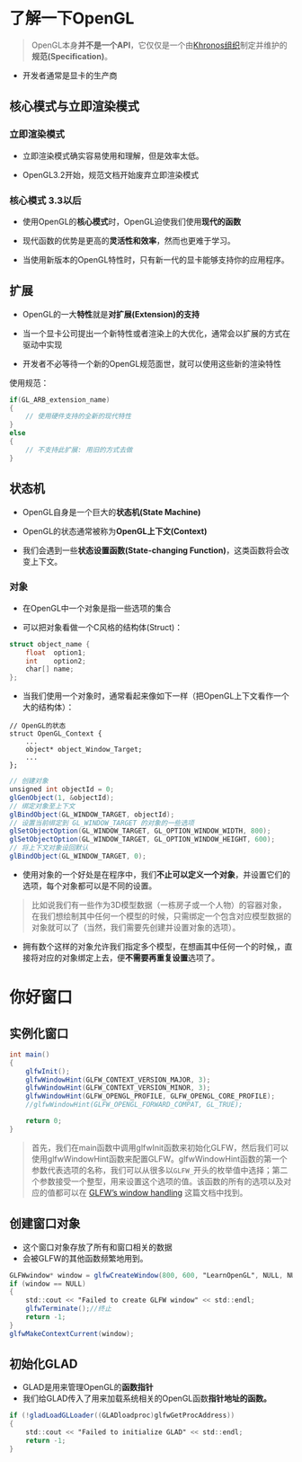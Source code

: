 # 了解一下OpenGL

> OpenGL本身**并不是一个API**，它仅仅是一个由[Khronos组织](http://www.khronos.org/)制定并维护的**规范(Specification)**。

* 开发者通常是显卡的生产商

## 核心模式与立即渲染模式

### 立即渲染模式

* 立即渲染模式确实容易使用和理解，但是效率太低。

* OpenGL3.2开始，规范文档开始废弃立即渲染模式

### 核心模式 3.3以后

* 使用OpenGL的**核心模式**时，OpenGL迫使我们使用**现代的函数**

* 现代函数的优势是更高的**灵活性和效率**，然而也更难于学习。

* 当使用新版本的OpenGL特性时，只有新一代的显卡能够支持你的应用程序。

## 扩展

* OpenGL的一大**特性**就是**对扩展(Extension)的支持**

* 当一个显卡公司提出一个新特性或者渲染上的大优化，通常会以扩展的方式在驱动中实现
* 开发者不必等待一个新的OpenGL规范面世，就可以使用这些新的渲染特性

使用规范：

```glsl
if(GL_ARB_extension_name)
{
    // 使用硬件支持的全新的现代特性
}
else
{
    // 不支持此扩展: 用旧的方式去做
}
```

## 状态机

* OpenGL自身是一个巨大的**状态机(State Machine)**

* OpenGL的状态通常被称为**OpenGL上下文(Context)**

* 我们会遇到一些**状态设置函数(State-changing Function)**，这类函数将会改变上下文。

### 对象

* 在OpenGL中一个对象是指一些选项的集合

* 可以把对象看做一个C风格的结构体(Struct)：

``` glsl
struct object_name {
    float  option1;
    int    option2;
    char[] name;
};
```

* 当我们使用一个对象时，通常看起来像如下一样（把OpenGL上下文看作一个大的结构体）：

````
// OpenGL的状态
struct OpenGL_Context {
    ...
    object* object_Window_Target;
    ...     
};

````

```glsl
// 创建对象
unsigned int objectId = 0;
glGenObject(1, &objectId);
// 绑定对象至上下文
glBindObject(GL_WINDOW_TARGET, objectId);
// 设置当前绑定到 GL_WINDOW_TARGET 的对象的一些选项
glSetObjectOption(GL_WINDOW_TARGET, GL_OPTION_WINDOW_WIDTH, 800);
glSetObjectOption(GL_WINDOW_TARGET, GL_OPTION_WINDOW_HEIGHT, 600);
// 将上下文对象设回默认
glBindObject(GL_WINDOW_TARGET, 0);
```

* 使用对象的一个好处是在程序中，我们**不止可以定义一个对象**，并设置它们的选项，每个对象都可以是不同的设置。

> 比如说我们有一些作为3D模型数据（一栋房子或一个人物）的容器对象，在我们想绘制其中任何一个模型的时候，只需绑定一个包含对应模型数据的对象就可以了（当然，我们需要先创建并设置对象的选项）。

* 拥有数个这样的对象允许我们指定多个模型，在想画其中任何一个的时候,，直接将对应的对象绑定上去，便**不需要再重复设置**选项了。





# 你好窗口

## 实例化窗口

```glsl
int main()
{
    glfwInit();
    glfwWindowHint(GLFW_CONTEXT_VERSION_MAJOR, 3);
    glfwWindowHint(GLFW_CONTEXT_VERSION_MINOR, 3);
    glfwWindowHint(GLFW_OPENGL_PROFILE, GLFW_OPENGL_CORE_PROFILE);
    //glfwWindowHint(GLFW_OPENGL_FORWARD_COMPAT, GL_TRUE);

    return 0;
}
```

> 首先，我们在main函数中调用glfwInit函数来初始化GLFW，然后我们可以使用glfwWindowHint函数来配置GLFW。glfwWindowHint函数的第一个参数代表选项的名称，我们可以从很多以`GLFW_`开头的枚举值中选择；第二个参数接受一个整型，用来设置这个选项的值。该函数的所有的选项以及对应的值都可以在 [GLFW’s window handling](http://www.glfw.org/docs/latest/window.html#window_hints) 这篇文档中找到。

## 创建窗口对象

* 这个窗口对象存放了所有和窗口相关的数据
* 会被GLFW的其他函数频繁地用到。

```glsl
GLFWwindow* window = glfwCreateWindow(800, 600, "LearnOpenGL", NULL, NULL);
if (window == NULL)
{
    std::cout << "Failed to create GLFW window" << std::endl;
    glfwTerminate();//终止
    return -1;
}
glfwMakeContextCurrent(window);
```

## 初始化GLAD

* GLAD是用来管理OpenGL的**函数指针**
* 我们给GLAD传入了用来加载系统相关的OpenGL函数**指针地址的函数。**

``` GLSL
if (!gladLoadGLLoader((GLADloadproc)glfwGetProcAddress))
{
    std::cout << "Failed to initialize GLAD" << std::endl;
    return -1;
}
```

